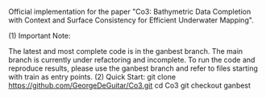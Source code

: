 Official implementation for the paper "Co3: Bathymetric Data Completion with Context and Surface Consistency for Efficient Underwater Mapping".

(1) Important Note:

The latest and most complete code is in the ganbest branch.
The main branch is currently under refactoring and incomplete.
To run the code and reproduce results, please use the ganbest branch and refer to files starting with train as entry points.
(2) Quick Start: git clone https://github.com/GeorgeDeGuitar/Co3.git cd Co3 git checkout ganbest
